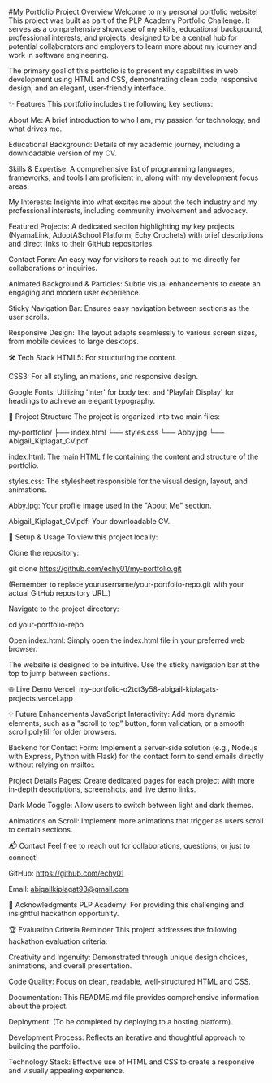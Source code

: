 #My Portfolio
Project Overview
Welcome to my personal portfolio website! This project was built as part of the PLP Academy Portfolio Challenge. It serves as a comprehensive showcase of my skills, educational background, professional interests, and projects, designed to be a central hub for potential collaborators and employers to learn more about my journey and work in software engineering.

The primary goal of this portfolio is to present my capabilities in web development using HTML and CSS, demonstrating clean code, responsive design, and an elegant, user-friendly interface.

✨ Features
This portfolio includes the following key sections:

About Me: A brief introduction to who I am, my passion for technology, and what drives me.

Educational Background: Details of my academic journey, including a downloadable version of my CV.

Skills & Expertise: A comprehensive list of programming languages, frameworks, and tools I am proficient in, along with my development focus areas.

My Interests: Insights into what excites me about the tech industry and my professional interests, including community involvement and advocacy.

Featured Projects: A dedicated section highlighting my key projects (NyamaLink, AdoptASchool Platform, Echy Crochets) with brief descriptions and direct links to their GitHub repositories.

Contact Form: An easy way for visitors to reach out to me directly for collaborations or inquiries.

Animated Background & Particles: Subtle visual enhancements to create an engaging and modern user experience.

Sticky Navigation Bar: Ensures easy navigation between sections as the user scrolls.

Responsive Design: The layout adapts seamlessly to various screen sizes, from mobile devices to large desktops.

🛠️ Tech Stack
HTML5: For structuring the content.

CSS3: For all styling, animations, and responsive design.

Google Fonts: Utilizing 'Inter' for body text and 'Playfair Display' for headings to achieve an elegant typography.

📂 Project Structure
The project is organized into two main files:

my-portfolio/
├── index.html
└── styles.css
└── Abby.jpg 
└── Abigail_Kiplagat_CV.pdf

index.html: The main HTML file containing the content and structure of the portfolio.

styles.css: The stylesheet responsible for the visual design, layout, and animations.

Abby.jpg: Your profile image used in the "About Me" section.

Abigail_Kiplagat_CV.pdf: Your downloadable CV.

🚀 Setup & Usage
To view this project locally:

Clone the repository:

git clone https://github.com/echy01/my-portfolio.git

(Remember to replace yourusername/your-portfolio-repo.git with your actual GitHub repository URL.)

Navigate to the project directory:

cd your-portfolio-repo

Open index.html: Simply open the index.html file in your preferred web browser.

The website is designed to be intuitive. Use the sticky navigation bar at the top to jump between sections.

🌐 Live Demo
Vercel: my-portfolio-o2tct3y58-abigail-kiplagats-projects.vercel.app

💡 Future Enhancements
JavaScript Interactivity: Add more dynamic elements, such as a "scroll to top" button, form validation, or a smooth scroll polyfill for older browsers.

Backend for Contact Form: Implement a server-side solution (e.g., Node.js with Express, Python with Flask) for the contact form to send emails directly without relying on mailto:.

Project Details Pages: Create dedicated pages for each project with more in-depth descriptions, screenshots, and live demo links.

Dark Mode Toggle: Allow users to switch between light and dark themes.

Animations on Scroll: Implement more animations that trigger as users scroll to certain sections.

📬 Contact
Feel free to reach out for collaborations, questions, or just to connect!

GitHub: https://github.com/echy01

Email: abigailkiplagat93@gmail.com 

🙏 Acknowledgments
PLP Academy: For providing this challenging and insightful hackathon opportunity.

🏆 Evaluation Criteria Reminder
This project addresses the following hackathon evaluation criteria:

Creativity and Ingenuity: Demonstrated through unique design choices, animations, and overall presentation.

Code Quality: Focus on clean, readable, well-structured HTML and CSS.

Documentation: This README.md file provides comprehensive information about the project.

Deployment: (To be completed by deploying to a hosting platform).

Development Process: Reflects an iterative and thoughtful approach to building the portfolio.

Technology Stack: Effective use of HTML and CSS to create a responsive and visually appealing experience.
